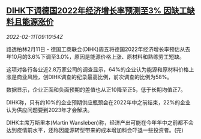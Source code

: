 <!--1644571863000-->
[DIHK下调德国2022年经济增长率预测至3% 因缺工缺料且能源涨价](https://cn.reuters.com/article/dihk-germany-2022-gdp-forecast-0211-idCNKBS2KG0NM)
------

<div><i>2022-02-11T09:10:54Z</i></div><p>路透柏林2月11日 - 德国工商联会(DIHK)周五将德国2022年经济增长率预估从去年10月的3.6%下调至3.0%，原因是能源价格上涨、原材料和熟练劳工短缺。</p><p>这项对各行各业近2.8万家公司的调查显示，64%的企业认为能源和原材料价格上涨是商业风险，创DIHK调查的纪录最高比例，前次调查的比例为58%。</p><p>数据显示，企业正面和负面预期的差值也从正10降至正5，低于长期均值正7。</p><p>DIHK称，只有约10%的企业预期供应瓶颈会在2022年中之前结束，22%的企业认为供应问题要到2023年才会解决。</p><p>DIHK主席万斯里本(Martin Wansleben)称，经济产出可能在今年年中之前都不会达到疫情前水平，还称因能源转型带来的成本增加料会吓退一些投资者。(完)</p>
